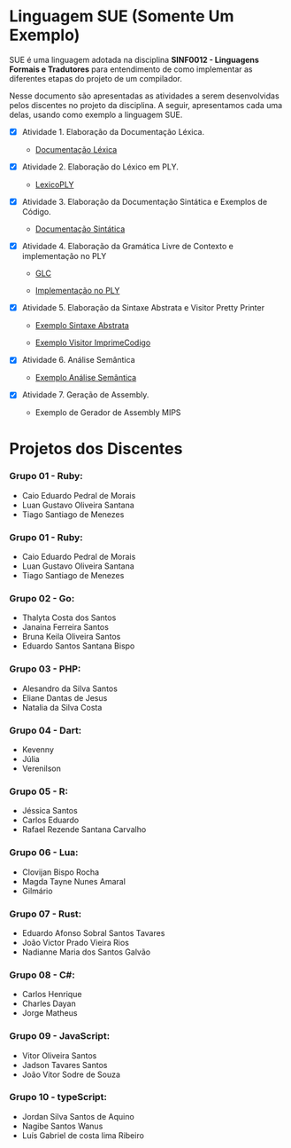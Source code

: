 # Linguagem SUE (Somente Um Exemplo)
SUE é uma linguagem adotada na disciplina __SINF0012 - Linguagens Formais e Tradutores__ para entendimento de como implementar as diferentes etapas do projeto de um compilador.

Nesse documento são apresentadas as atividades a serem desenvolvidas pelos discentes no projeto da disciplina. A seguir, apresentamos cada uma delas, usando como exemplo
a linguagem SUE.

- [x] Atividade 1. Elaboração da Documentação Léxica.

  - [Documentação Léxica](https://github.com/andreluisms/LinguagemSue/blob/main/mds/lexico.md)
  
- [x] Atividade 2. Elaboração do Léxico em PLY.
	
  - [LexicoPLY](https://github.com/andreluisms/TutorialSemantico02/blob/main/ExpressionLanguageLex.py)

- [x] Atividade 3. Elaboração da Documentação Sintática e Exemplos de Código.

  - [Documentação Sintática](https://github.com/andreluisms/LinguagemSue/blob/main/mds/sintatico.md)

- [x] Atividade 4. Elaboração da Gramática Livre de Contexto e implementação no PLY

  - [GLC](https://github.com/andreluisms/TutorialSemantico02/blob/main/mds/glc.md)

  - [Implementação no PLY](https://github.com/andreluisms/TutorialSemantico02/blob/main/ExpressionLanguageParser.py)

- [x] Atividade 5. Elaboração da Sintaxe Abstrata e Visitor Pretty Printer

  - [Exemplo Sintaxe Abstrata](https://github.com/andreluisms/TutorialSemantico02/blob/main/SintaxeAbstrata.py)

  - [Exemplo Visitor ImprimeCodigo](https://github.com/andreluisms/TutorialSemantico02/blob/main/Visitor.py)

- [x] Atividade 6. Análise Semântica

  - [Exemplo Análise Semântica](https://github.com/andreluisms/TutorialSemantico02/blob/main/SemanticVisitor.py)

- [x] Atividade 7. Geração de Assembly.
  
  - Exemplo de Gerador de Assembly MIPS


# Projetos dos Discentes 
### Grupo 01 - Ruby:
  - Caio Eduardo Pedral de Morais
  - Luan Gustavo Oliveira Santana
  - Tiago Santiago de Menezes

### Grupo 01 - Ruby:
  - Caio Eduardo Pedral de Morais
  - Luan Gustavo Oliveira Santana
  - Tiago Santiago de Menezes

### Grupo 02 - Go:
- Thalyta Costa dos Santos
- Janaina Ferreira Santos
- Bruna Keila Oliveira Santos
- Eduardo Santos Santana Bispo 

### Grupo 03 - PHP:
- Alesandro da Silva Santos
- Eliane Dantas de Jesus
- Natalia da Silva Costa 

### Grupo 04 - Dart:
  - Kevenny
  - Júlia
  - Verenilson


### Grupo 05 - R:
  - Jéssica Santos
  - Carlos Eduardo
  - Rafael Rezende Santana Carvalho

### Grupo 06 - Lua:
  - Clovijan Bispo Rocha
  - Magda Tayne Nunes Amaral
  - Gilmário 


### Grupo 07 - Rust:
  - Eduardo Afonso Sobral Santos Tavares
  - João Victor Prado Vieira Rios
  - Nadianne Maria dos Santos Galvão


### Grupo 08 - C#:
  - Carlos Henrique
  - Charles Dayan
  - Jorge Matheus


### Grupo 09 - JavaScript:
  - Vitor Oliveira Santos
  - Jadson Tavares Santos
  - João Vitor Sodre de Souza


### Grupo 10 - typeScript:
  - Jordan Silva Santos de Aquino 
  - Nagibe Santos Wanus 
  - Luís Gabriel de costa lima Ribeiro